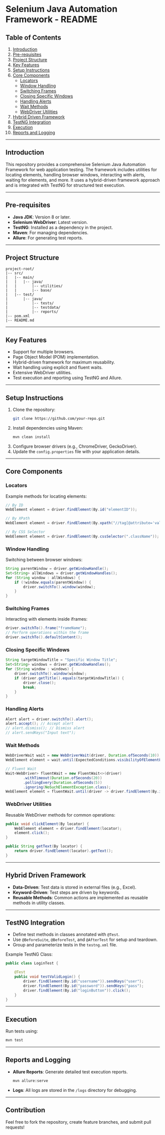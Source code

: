 # Selenium Java Automation Framework - README

## Table of Contents
1. [Introduction](#introduction)
2. [Pre-requisites](#pre-requisites)
3. [Project Structure](#project-structure)
4. [Key Features](#key-features)
5. [Setup Instructions](#setup-instructions)
6. [Core Components](#core-components)
   - [Locators](#locators)
   - [Window Handling](#window-handling)
   - [Switching Frames](#switching-frames)
   - [Closing Specific Windows](#closing-specific-windows)
   - [Handling Alerts](#handling-alerts)
   - [Wait Methods](#wait-methods)
   - [WebDriver Utilities](#webdriver-utilities)
7. [Hybrid Driven Framework](#hybrid-driven-framework)
8. [TestNG Integration](#testng-integration)
9. [Execution](#execution)
10. [Reports and Logging](#reports-and-logging)

---

## Introduction
This repository provides a comprehensive Selenium Java Automation Framework for web application testing. The framework includes utilities for locating elements, handling browser windows, interacting with alerts, waiting for elements, and more. It uses a hybrid-driven framework approach and is integrated with TestNG for structured test execution.

---

## Pre-requisites
- **Java JDK**: Version 8 or later.
- **Selenium WebDriver**: Latest version.
- **TestNG**: Installed as a dependency in the project.
- **Maven**: For managing dependencies.
- **Allure**: For generating test reports.

---

## Project Structure
```
project-root/
|-- src/
|   |-- main/
|   |   |-- java/
|   |       |-- utilities/
|   |       |-- base/
|   |-- test/
|       |-- java/
|           |-- tests/
|           |-- testdata/
|           |-- reports/
|-- pom.xml
|-- README.md
```

---

## Key Features
- Support for multiple browsers.
- Page Object Model (POM) implementation.
- Hybrid-driven framework for maximum reusability.
- Wait handling using explicit and fluent waits.
- Extensive WebDriver utilities.
- Test execution and reporting using TestNG and Allure.

---

## Setup Instructions
1. Clone the repository:
   ```bash
   git clone https://github.com/your-repo.git
   ```
2. Install dependencies using Maven:
   ```bash
   mvn clean install
   ```
3. Configure browser drivers (e.g., ChromeDriver, GeckoDriver).
4. Update the `config.properties` file with your application details.

---

## Core Components

### Locators
Example methods for locating elements:
```java
// By ID
WebElement element = driver.findElement(By.id("elementID"));

// By XPath
WebElement element = driver.findElement(By.xpath("//tag[@attribute='value']"));

// By CSS Selector
WebElement element = driver.findElement(By.cssSelector(".className"));
```

### Window Handling
Switching between browser windows:
```java
String parentWindow = driver.getWindowHandle();
Set<String> allWindows = driver.getWindowHandles();
for (String window : allWindows) {
    if (!window.equals(parentWindow)) {
        driver.switchTo().window(window);
    }
}
```

### Switching Frames
Interacting with elements inside iframes:
```java
driver.switchTo().frame("frameName");
// Perform operations within the frame
driver.switchTo().defaultContent();
```

### Closing Specific Windows
```java
String targetWindowTitle = "Specific Window Title";
Set<String> windows = driver.getWindowHandles();
for (String window : windows) {
    driver.switchTo().window(window);
    if (driver.getTitle().equals(targetWindowTitle)) {
        driver.close();
        break;
    }
}
```

### Handling Alerts
```java
Alert alert = driver.switchTo().alert();
alert.accept(); // Accept alert
// alert.dismiss(); // Dismiss alert
// alert.sendKeys("Input text");
```

### Wait Methods
```java
WebDriverWait wait = new WebDriverWait(driver, Duration.ofSeconds(10));
WebElement element = wait.until(ExpectedConditions.visibilityOfElementLocated(By.id("elementID")));

// Fluent Wait
Wait<WebDriver> fluentWait = new FluentWait<>(driver)
        .withTimeout(Duration.ofSeconds(20))
        .pollingEvery(Duration.ofSeconds(5))
        .ignoring(NoSuchElementException.class);
WebElement element = fluentWait.until(driver -> driver.findElement(By.id("elementID")));
```

### WebDriver Utilities
Reusable WebDriver methods for common operations:
```java
public void clickElement(By locator) {
    WebElement element = driver.findElement(locator);
    element.click();
}

public String getText(By locator) {
    return driver.findElement(locator).getText();
}
```

---

## Hybrid Driven Framework
- **Data-Driven**: Test data is stored in external files (e.g., Excel).
- **Keyword-Driven**: Test steps are driven by keywords.
- **Reusable Methods**: Common actions are implemented as reusable methods in utility classes.

---

## TestNG Integration
- Define test methods in classes annotated with `@Test`.
- Use `@BeforeSuite`, `@BeforeTest`, and `@AfterTest` for setup and teardown.
- Group and parameterize tests in the `testng.xml` file.

Example TestNG Class:
```java
public class LoginTest {

    @Test
    public void testValidLogin() {
        driver.findElement(By.id("username")).sendKeys("user");
        driver.findElement(By.id("password")).sendKeys("pass");
        driver.findElement(By.id("loginButton")).click();
    }
}
```

---

## Execution
Run tests using:
```bash
mvn test
```

---

## Reports and Logging
- **Allure Reports**: Generate detailed test execution reports.
  ```bash
  mvn allure:serve
  ```
- **Logs**: All logs are stored in the `/logs` directory for debugging.

---

## Contribution
Feel free to fork the repository, create feature branches, and submit pull requests!
